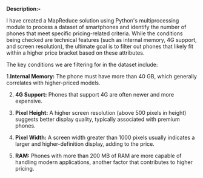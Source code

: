 **Description:-**

I have created a MapReduce solution using Python's multiprocessing module to process a dataset of smartphones and identify the number of phones that meet specific pricing-related criteria. While the conditions being checked are technical features (such as internal memory, 4G support, and screen resolution), the ultimate goal is to filter out phones that likely fit within a higher price bracket based on these attributes.

The key conditions we are filtering for in the dataset include:

1.**Internal Memory:** The phone must have more than 40 GB, which generally correlates with higher-priced models.

2. **4G Support:** Phones that support 4G are often newer and more expensive.

3. **Pixel Height:** A higher screen resolution (above 500 pixels in height) suggests better display quality, typically associated with premium phones.

4. **Pixel Width:** A screen width greater than 1000 pixels usually indicates a larger and higher-definition display, adding to the price.

5. **RAM:** Phones with more than 200 MB of RAM are more capable of handling modern applications, another factor that contributes to higher pricing.
